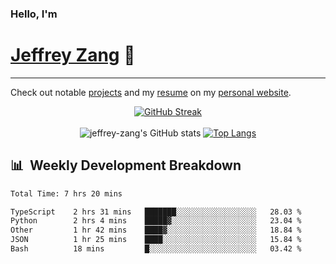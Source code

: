 
### Hello, I'm 
# [Jeffrey Zang](https://www.linkedin.com/in/jeffreyzang/) 🦀

---

Check out notable [projects](https://jeffz.dev/projects) and my [resume](https://jeffz.dev/resume) on my [personal website](https://jeffz.dev/).

<div align = 'center'>

[![GitHub Streak](https://github-readme-streak-stats.herokuapp.com/?user=jeffrey-zang&theme=tokyonight)](https://git.io/streak-stats)
<br></br>
![jeffrey-zang's GitHub stats](https://github-readme-stats.vercel.app/api?username=jeffrey-zang&show_icons=true&theme=tokyonight&hide_rank=true&hide=stars) 
[![Top Langs](https://github-readme-stats.vercel.app/api/top-langs/?username=jeffrey-zang&hide=ShaderLab,HLSL&layout=compact&theme=tokyonight)](https://github.com/anuraghazra/github-readme-stats)

</div>

## 📊 &nbsp;Weekly Development Breakdown
<!--START_SECTION:waka-->

```txt
Total Time: 7 hrs 20 mins

TypeScript    2 hrs 31 mins   ███████░░░░░░░░░░░░░░░░░░   28.03 %
Python        2 hrs 4 mins    █████▓░░░░░░░░░░░░░░░░░░░   23.04 %
Other         1 hr 42 mins    ████▓░░░░░░░░░░░░░░░░░░░░   18.84 %
JSON          1 hr 25 mins    ████░░░░░░░░░░░░░░░░░░░░░   15.84 %
Bash          18 mins         █░░░░░░░░░░░░░░░░░░░░░░░░   03.42 %
```

<!--END_SECTION:waka-->

